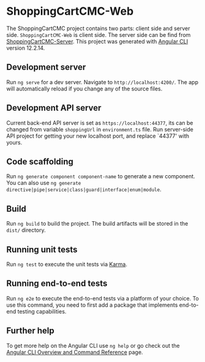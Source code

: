 # ShoppingCartCMC-Web

The ShoppingCartCMC project contains two parts: client side and server side. `ShoppingCartCMC-Web` is client side. The server side can be find from [ShoppingCartCMC-Server](https://github.com/patrickzhongwei/ShoppingCartCMC-Server). This project was generated with [Angular CLI](https://github.com/angular/angular-cli) version 12.2.14.

## Development server

Run `ng serve` for a dev server. Navigate to `http://localhost:4200/`. The app will automatically reload if you change any of the source files.  

## Development API server

Current back-end API server is set as `https://localhost:44377`, its can be changed from variable `shoppingUrl` in `environment.ts` file. Run server-side API project for getting your new localhost port, and replace `44377' with yours.

## Code scaffolding

Run `ng generate component component-name` to generate a new component. You can also use `ng generate directive|pipe|service|class|guard|interface|enum|module`.

## Build

Run `ng build` to build the project. The build artifacts will be stored in the `dist/` directory.

## Running unit tests

Run `ng test` to execute the unit tests via [Karma](https://karma-runner.github.io).

## Running end-to-end tests

Run `ng e2e` to execute the end-to-end tests via a platform of your choice. To use this command, you need to first add a package that implements end-to-end testing capabilities.

## Further help

To get more help on the Angular CLI use `ng help` or go check out the [Angular CLI Overview and Command Reference](https://angular.io/cli) page.
